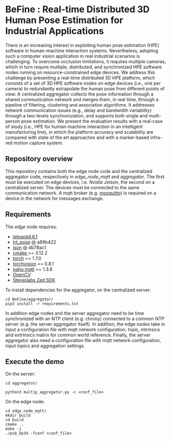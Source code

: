 # BeFine :  Real-time Distributed 3D Human Pose Estimation for Industrial Applications

There is an increasing interest in exploiting human pose estimation (HPE) software in human-machine interaction systems. Nevertheless, adopting such a computer vision application in real industrial scenarios is challenging. To overcome occlusion limitations, it requires multiple cameras, which in turn require multiple, distributed, and synchronized HPE software nodes running on resource-constrained edge devices. We address this challenge by presenting a real-time distributed 3D HPE platform, which consists of a set of 3D HPE software nodes on edge devices (i.e., one per camera) to redundantly extrapolate the human pose from different points of view.
A centralized aggregator collects the pose information through a shared communication network and merges them, in real time, through a pipeline of filtering, clustering and association algorithms. It addresses network communication issues (e.g., delay and bandwidth variability) through a two-levels synchronization, and supports both single and multi-person pose estimation. We present the evaluation results with a real-case of study (i.e., HPE for human-machine interaction in an intelligent manufacturing line), in which the platform accuracy and scalability are compared with state of the art approaches and with a marker-based infra-red motion capture system.



## Repository overview
This repository contains both the edge node code and the centralized aggregator code, respectively in *edge_node_mqtt* and *aggregator*. The first must be executed on edge devices, i.e. _Nvidia Jetson_, the second on a centralized server. The devices must be connected to the same communication network. A mqtt broker (e.g. [_mosquitto_](https://mosquitto.org)) is required on a device in the network for messages exchange.

## Requirements

The *edge* node requires:
* [jetpack4.6.1](https://developer.nvidia.com/embedded/jetpack-sdk-461)
* [trt_pose](https://github.com/NVIDIA-AI-IOT/trt_pose) @ a89b422
* [json](https://github.com/nlohmann/json) @ db78ac1
* [cmake ](https://cmake.org) >= 3.12.2
* [torch](https://catalog.ngc.nvidia.com/orgs/nvidia/containers/pytorch) == 1.7.0
* [torchvision](https://github.com/pytorch/vision) == 0.8.1 
* [paho mqtt](https://github.com/eclipse/paho.mqtt.cpp) == 1.3.8
* [OpenCV](https://github.com/JetsonHacksNano/buildOpenCV.git) 
* [Stereolabs Zed SDK](https://www.stereolabs.com/developers/release/)

To install dependencies for the aggregator, on the centralized server:

```
cd BeFine/aggregator/
pip3 install -r requirements.txt
```

In addition edge nodes and the server aggregator need to be time synchronized with an NTP client (e.g. chrony) connected to a common NTP server (e.g. the server aggregator itself). In addition, the edge nodes take in input a configuration file with mqtt network configuration, topic, intrinsics and extrinsics matrix for common world reference. Finally, the server aggregator also need a configuration file with mqtt network configuration, input topics and aggregation settings.

## Execute the demo

On the server:

```
cd aggregator/

python3 multip_aggregator.py -c <conf_file>
```

On the edge node:

```
cd edge_node_mqtt/
mkdir build
cd build
cmake ..
make -j
./pub_kp3d -fconf <conf_file>
```

